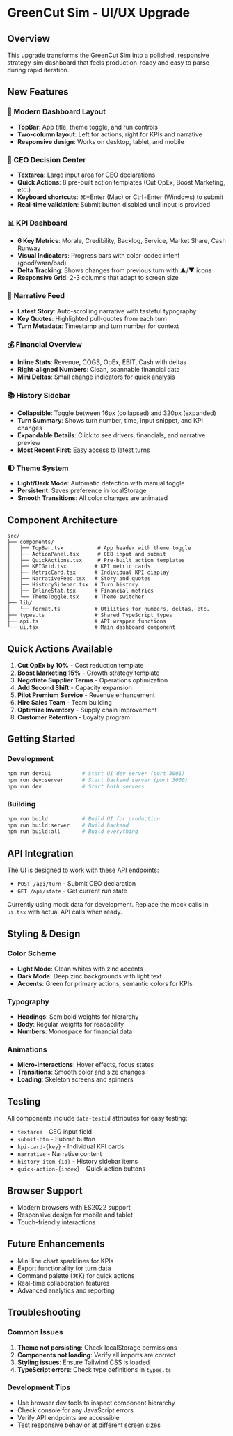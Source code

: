 # GreenCut Sim - UI/UX Upgrade

## Overview

This upgrade transforms the GreenCut Sim into a polished, responsive strategy-sim dashboard that feels production-ready and easy to parse during rapid iteration.

## New Features

### 🎨 Modern Dashboard Layout
- **TopBar**: App title, theme toggle, and run controls
- **Two-column layout**: Left for actions, right for KPIs and narrative
- **Responsive design**: Works on desktop, tablet, and mobile

### 🎯 CEO Decision Center
- **Textarea**: Large input area for CEO declarations
- **Quick Actions**: 8 pre-built action templates (Cut OpEx, Boost Marketing, etc.)
- **Keyboard shortcuts**: ⌘+Enter (Mac) or Ctrl+Enter (Windows) to submit
- **Real-time validation**: Submit button disabled until input is provided

### 📊 KPI Dashboard
- **6 Key Metrics**: Morale, Credibility, Backlog, Service, Market Share, Cash Runway
- **Visual Indicators**: Progress bars with color-coded intent (good/warn/bad)
- **Delta Tracking**: Shows changes from previous turn with ▲/▼ icons
- **Responsive Grid**: 2-3 columns that adapt to screen size

### 📝 Narrative Feed
- **Latest Story**: Auto-scrolling narrative with tasteful typography
- **Key Quotes**: Highlighted pull-quotes from each turn
- **Turn Metadata**: Timestamp and turn number for context

### 💰 Financial Overview
- **Inline Stats**: Revenue, COGS, OpEx, EBIT, Cash with deltas
- **Right-aligned Numbers**: Clean, scannable financial data
- **Mini Deltas**: Small change indicators for quick analysis

### 📚 History Sidebar
- **Collapsible**: Toggle between 16px (collapsed) and 320px (expanded)
- **Turn Summary**: Shows turn number, time, input snippet, and KPI changes
- **Expandable Details**: Click to see drivers, financials, and narrative preview
- **Most Recent First**: Easy access to latest turns

### 🌓 Theme System
- **Light/Dark Mode**: Automatic detection with manual toggle
- **Persistent**: Saves preference in localStorage
- **Smooth Transitions**: All color changes are animated

## Component Architecture

```
src/
├── components/
│   ├── TopBar.tsx           # App header with theme toggle
│   ├── ActionPanel.tsx      # CEO input and submit
│   ├── QuickActions.tsx     # Pre-built action templates
│   ├── KPIGrid.tsx         # KPI metric cards
│   ├── MetricCard.tsx      # Individual KPI display
│   ├── NarrativeFeed.tsx   # Story and quotes
│   ├── HistorySidebar.tsx  # Turn history
│   ├── InlineStat.tsx      # Financial metrics
│   └── ThemeToggle.tsx     # Theme switcher
├── lib/
│   └── format.ts           # Utilities for numbers, deltas, etc.
├── types.ts                # Shared TypeScript types
├── api.ts                  # API wrapper functions
└── ui.tsx                  # Main dashboard component
```

## Quick Actions Available

1. **Cut OpEx by 10%** - Cost reduction template
2. **Boost Marketing 15%** - Growth strategy template
3. **Negotiate Supplier Terms** - Operations optimization
4. **Add Second Shift** - Capacity expansion
5. **Pilot Premium Service** - Revenue enhancement
6. **Hire Sales Team** - Team building
7. **Optimize Inventory** - Supply chain improvement
8. **Customer Retention** - Loyalty program

## Getting Started

### Development
```bash
npm run dev:ui          # Start UI dev server (port 3001)
npm run dev:server      # Start backend server (port 3000)
npm run dev             # Start both servers
```

### Building
```bash
npm run build           # Build UI for production
npm run build:server    # Build backend
npm run build:all       # Build everything
```

## API Integration

The UI is designed to work with these API endpoints:

- `POST /api/turn` - Submit CEO declaration
- `GET /api/state` - Get current run state

Currently using mock data for development. Replace the mock calls in `ui.tsx` with actual API calls when ready.

## Styling & Design

### Color Scheme
- **Light Mode**: Clean whites with zinc accents
- **Dark Mode**: Deep zinc backgrounds with light text
- **Accents**: Green for primary actions, semantic colors for KPIs

### Typography
- **Headings**: Semibold weights for hierarchy
- **Body**: Regular weights for readability
- **Numbers**: Monospace for financial data

### Animations
- **Micro-interactions**: Hover effects, focus states
- **Transitions**: Smooth color and size changes
- **Loading**: Skeleton screens and spinners

## Testing

All components include `data-testid` attributes for easy testing:

- `textarea` - CEO input field
- `submit-btn` - Submit button
- `kpi-card-{key}` - Individual KPI cards
- `narrative` - Narrative content
- `history-item-{id}` - History sidebar items
- `quick-action-{index}` - Quick action buttons

## Browser Support

- Modern browsers with ES2022 support
- Responsive design for mobile and tablet
- Touch-friendly interactions

## Future Enhancements

- Mini line chart sparklines for KPIs
- Export functionality for turn data
- Command palette (⌘K) for quick actions
- Real-time collaboration features
- Advanced analytics and reporting

## Troubleshooting

### Common Issues

1. **Theme not persisting**: Check localStorage permissions
2. **Components not loading**: Verify all imports are correct
3. **Styling issues**: Ensure Tailwind CSS is loaded
4. **TypeScript errors**: Check type definitions in `types.ts`

### Development Tips

- Use browser dev tools to inspect component hierarchy
- Check console for any JavaScript errors
- Verify API endpoints are accessible
- Test responsive behavior at different screen sizes
